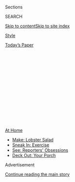 <div id="app">

<div>

<div>

<div>

<div class="NYTAppHideMasthead css-1q2w90k e1suatyy0">

<div class="section css-ui9rw0 e1suatyy2">

<div class="css-eph4ug er09x8g0">

<div class="css-6n7j50">

</div>

<span class="css-1dv1kvn">Sections</span>

<div class="css-10488qs">

<span class="css-1dv1kvn">SEARCH</span>

</div>

[Skip to content](#site-content)[Skip to site
index](#site-index)

</div>

<div id="masthead-section-label" class="css-1wr3we4 eaxe0e00">

[Style](https://www.nytimes3xbfgragh.onion/section/style)

</div>

<div class="css-10698na e1huz5gh0">

</div>

</div>

<div id="masthead-bar-one" class="section hasLinks css-15hmgas e1csuq9d3">

<div class="css-uqyvli e1csuq9d0">

</div>

<div class="css-1uqjmks e1csuq9d1">

</div>

<div class="css-9e9ivx">

[](https://myaccount.nytimes3xbfgragh.onion/auth/login?response_type=cookie&client_id=vi)

</div>

<div class="css-1bvtpon e1csuq9d2">

[Today’s
Paper](https://www.nytimes3xbfgragh.onion/section/todayspaper)

</div>

</div>

</div>

</div>

<div data-aria-hidden="false">

<div id="site-content" data-role="main">

<div>

<div class="css-1aor85t" style="opacity:0.000000001;z-index:-1;visibility:hidden">

<div class="css-1hqnpie">

<div class="css-epjblv">

<span class="css-17xtcya">[Style](/section/style)</span><span class="css-x15j1o">|</span><span class="css-fwqvlz">The
New Panic Buys: Kayaks, Pools, Tents and
Trampolines</span>

</div>

<div class="css-k008qs">

<div class="css-1iwv8en">

<span class="css-18z7m18"></span>

<div>

</div>

</div>

<span class="css-1n6z4y">https://nyti.ms/31k07w7</span>

<div class="css-1705lsu">

<div class="css-4xjgmj">

<div class="css-4skfbu" data-role="toolbar" data-aria-label="Social Media Share buttons, Save button, and Comments Panel with current comment count" data-testid="share-tools">

  - 
  - 
  - 
  - 
    
    <div class="css-6n7j50">
    
    </div>

  - 
  - 

</div>

</div>

</div>

</div>

</div>

</div>

<div class="css-13pd83m">

<div id="NYT_TOP_BANNER_REGION">

<div>

<div id="maps-athome-menu" class="section css-l08pwh interactive-content interactive-size-medium">

<div class="css-17ih8de interactive-body">

<div class="at-home-nav__innerContainer">

<div class="at-home-nav__title">

[At
Home](https://www.nytimes3xbfgragh.onion/spotlight/at-home?action=click&pgtype=Article&state=default&region=TOP_BANNER&context=at_home_menu)

</div>

  - [Make: Lobster
    Salad](https://www.nytimes3xbfgragh.onion/2020/08/14/dining/lobster-salad-recipe.html?action=click&pgtype=Article&state=default&region=TOP_BANNER&context=at_home_menu)
  - [Sneak In:
    Exercise](https://www.nytimes3xbfgragh.onion/2020/08/15/at-home/coronavirus-at-home-quick-exercises.html?action=click&pgtype=Article&state=default&region=TOP_BANNER&context=at_home_menu)
  - [See: Reporters'
    Obsessions](https://www.nytimes3xbfgragh.onion/interactive/2020/at-home/even-more-reporters-editors-diaries-lists-recommendations.html?action=click&pgtype=Article&state=default&region=TOP_BANNER&context=at_home_menu)
  - [Deck Out: Your
    Porch](https://www.nytimes3xbfgragh.onion/2020/08/15/at-home/coronavirus-fall-patio-furniture.html?action=click&pgtype=Article&state=default&region=TOP_BANNER&context=at_home_menu)

</div>

</div>

</div>

</div>

</div>

</div>

<div id="top-wrapper" class="css-1sy8kpn">

<div id="top-slug" class="css-l9onyx">

Advertisement

</div>

[Continue reading the main
story](#after-top)

<div class="ad top-wrapper" style="text-align:center;height:100%;display:block;min-height:250px">

<div id="top" class="place-ad" data-position="top" data-size-key="top">

</div>

</div>

<div id="after-top">

</div>

</div>

<div>

<div id="sponsor-wrapper" class="css-1hyfx7x">

<div id="sponsor-slug" class="css-19vbshk">

Supported by

</div>

[Continue reading the main
story](#after-sponsor)

<div id="sponsor" class="ad sponsor-wrapper" style="text-align:center;height:100%;display:block">

</div>

<div id="after-sponsor">

</div>

</div>

<div class="css-186x18t">

</div>

<div class="css-1vkm6nb ehdk2mb0">

# The New Panic Buys: Kayaks, Pools, Tents and Trampolines

</div>

Americans seeking getaways (or staycations) in the pandemic are putting
outdoor retailers in a supply crunch.

<div class="css-79elbk" data-testid="photoviewer-wrapper">

<div class="css-z3e15g" data-testid="photoviewer-wrapper-hidden">

</div>

<div class="css-1a48zt4 ehw59r15" data-testid="photoviewer-children">

![<span class="css-16f3y1r e13ogyst0" data-aria-hidden="true">Camping
gear is in high demand this
summer.</span><span class="css-cnj6d5 e1z0qqy90" itemprop="copyrightHolder"><span class="css-1ly73wi e1tej78p0">Credit...</span><span><span>Jeremy
and Claire Weiss for The New York
Times</span></span></span>](https://static01.graylady3jvrrxbe.onion/images/2020/08/06/fashion/03BACKORDER1/merlin_172496982_de7aa074-951d-4362-ba4c-5fe9eb17553e-articleLarge.jpg?quality=75&auto=webp&disable=upscale)

</div>

</div>

<div class="css-18e8msd">

<div class="css-vp77d3 epjyd6m0">

<div class="css-1baulvz">

By [<span class="css-1baulvz last-byline" itemprop="name">John
Herrman</span>](https://www.nytimes3xbfgragh.onion/by/john-herrman)

</div>

</div>

  - 
    
    <div class="css-ld3wwf e16638kd2">
    
    Aug. 4,
    2020
    
    </div>

  - 
    
    <div class="css-4xjgmj">
    
    <div class="css-d8bdto" data-role="toolbar" data-aria-label="Social Media Share buttons, Save button, and Comments Panel with current comment count" data-testid="share-tools">
    
      - 
      - 
      - 
      - 
        
        <div class="css-6n7j50">
        
        </div>
    
      - 
      - 
    
    </div>
    
    </div>

</div>

</div>

<div class="section meteredContent css-1r7ky0e" name="articleBody" itemprop="articleBody">

<div class="css-1fanzo5 StoryBodyCompanionColumn">

<div class="css-53u6y8">

In January, the Outdoor Foundation, the nonprofit arm of the Outdoor
Industry Association, shared some gloomy statistics. According to its
[annual
survey](https://outdoorindustry.org/resource/2019-outdoor-participation-report/),
fewer than 20 percent of Americans were recreating outside at least once
a week, working out to an estimated billion fewer outdoor activities a
year compared to a decade earlier. Just under half of the population,
the organization estimated, was not participating in outdoor recreation
at all.

“Outdoor participation,” the survey also found, still skewed slightly
male and more than slightly white. Overall, a “historical downward
trend” indicated that “Americans will likely continue spending less
time outdoors” due in part to “work and family demands as well as
technology and cost of entry.”

As many of these Americans would soon find out, preferring not to go
outside is quite a different thing from being told to stay inside. As
official and de facto lockdowns dragged on, and something like a
consensus about the relative safety of outdoor activity emerged, an
indoor country found itself suddenly, and rather urgently, drawn out.

One way to tell the story of the pandemic is through its shortages.
Early and ongoing P.P.E. shortages underscored the threat of the virus
and how woefully unprepared the U.S. was to confront it. Subsequent
stockpiling — of toilet paper, canned food, weapons — revealed the
strange and complicated ways Americans process disasters. Facing
widespread business closures and stay-at-home orders, customers looking
to buy home fitness equipment, grooming supplies or video game consoles
ran up against shortages and backorders.

</div>

</div>

<div class="css-1fanzo5 StoryBodyCompanionColumn">

<div class="css-53u6y8">

Already, summer is oozing by, and the uncertainty of autumn is creeping
closer. Outdoor pools and trampolines were an early warning sign. Bait
and tackle spiked in April. Now, it’s a mad rush for outdoor gear. All
of it.

“For us, it’s been a bit of a mirror of the human condition,” said Paul
Calandrella, a merchandising manager at REI. First, he said, people came
for survival gear: freeze-dried food, water filtration and backup power
supplies. “They surprised us out of the gate.”

</div>

</div>

<div class="css-79elbk" data-testid="photoviewer-wrapper">

<div class="css-z3e15g" data-testid="photoviewer-wrapper-hidden">

</div>

<div class="css-1a48zt4 ehw59r15" data-testid="photoviewer-children">

![<span class="css-16f3y1r e13ogyst0" data-aria-hidden="true">Inflatable
pools have also become newly
coveted.</span><span class="css-cnj6d5 e1z0qqy90" itemprop="copyrightHolder"><span class="css-1ly73wi e1tej78p0">Credit...</span><span>Elizabeth
D. Herman for The New York
Times</span></span>](https://static01.graylady3jvrrxbe.onion/images/2020/08/06/fashion/03BACKORDER2/merlin_141725751_aeb974b8-b764-4e32-b179-2d7200dc4394-articleLarge.jpg?quality=75&auto=webp&disable=upscale)

</div>

</div>

<div class="css-1fanzo5 StoryBodyCompanionColumn">

<div class="css-53u6y8">

First came the bike rush, which caused shortages that began in March and
have extended, for some brands, into next year. Next to run low were
kayaks and stand-up paddle boards. Soon, running shoes were picked over.
Sales at outdoor retailers were up almost across the board, with a few
exceptions in specialized categories (indoor climbing gear, for
example). Next up: camping gear. In the space of a few months, outdoor
retailers went from solving a marketing problem to wresting with supply
chain problems.

“We’re probably in the early days of feeling some constraints on tents,
sleeping bags and camping furniture,” said Mr. Calandrella. “One place
that really caught us off guard was backpacking food,” he said.

</div>

</div>

<div class="css-1fanzo5 StoryBodyCompanionColumn">

<div class="css-53u6y8">

Freeze-dried food and camp fuel suppliers, already cleaned out by
prepper-minded customers months before, were confronted with
“extraordinary levels of demand” from actual backpackers looking to
escape into the wilderness. “It was whiplash.”

<div id="NYT_MAIN_CONTENT_2_REGION" class="css-9tf9ac">

<div>

</div>

</div>

Mountain House, a popular freeze-dried food brand, has a warning on its
website: “Due to increased demand, many of our products are out of
stock.” An upscale competitor, Good To-Go, founded by the decorated chef
Jennifer Scism and her husband, David Koorits, has paused sales through
its website while it tries to catch up with orders from retailers. The
company has increased its staff by more than 10 percent; after an early
spring surge followed by a brief lull, August orders are five times what
they were last year.

Some sought-after items suggest that people may also be camping in their
own backyards. Hammocks, after a few mysteriously slow years, are back
in high demand. Powered coolers are hard to keep in stock. Good To-Go
has seen particular demand for some of its less eclectic foods, such as
chili and pasta. “Food that would also be kid friendly,” Mr. Koorits
said.

Moosejaw, the outdoor retailer acquired by Walmart in 2017, has been
looking for new suppliers for tents and camp furniture, two categories
where sales more than doubled this year; new birders have taken popular
binocular models out of stock. Customer moods have changed accordingly.

“Generally speaking, with these more considered purchases, people they
do their homework, and they’ll come to us having already picked out a
product,” said Eoin Comerford, Moosejaw’s C.E.O. “With some of these
supply chain constraints, people are coming to us and saying, ‘do you
have a bike?’”

“Back in March, we didn’t have a picture of how it would turn out,” said
Helen Johnson-Leipold, the chairman and chief executive of Johnson
Outdoors, which owns the camping gear brand Eureka, a backpacking stove
company Jetboil and the boat brands Old Town and Ocean Kayak, among
others. “We had more cancellations than we had new orders,” she said. At
the same time, in response to the spread of Covid-19, Johnson Outdoors
was keeping many office and factory workers at home.

</div>

</div>

<div class="css-1fanzo5 StoryBodyCompanionColumn">

<div class="css-53u6y8">

By the end of April, however, interest had resumed. “Usually, with
significant orders we have a little bit of lead time,” Mrs.
Johnson-Leipold said. Not this time. Demand for boats — tandem kayaks
stood out as a surprising example — was “through the roof,” with orders
soon outpacing production. People were fishing more, or taking it up for
the first time. Later, especially as public lands began to reopen,
demand for camping gear followed; Mrs. Johnson-Leipold suspects that, if
current trends continue, Eureka and Jetboil could soon be dealing with
backorders, too.

For much of the outdoor recreation industry, this is generally good
news: lots of people buying lots of things, potentially finding hobbies
or forming habits that will last for years. “The participation rate will
grow,” said Mrs. Johnson-Leipold.

Outdoor recreation is, of course, seasonal, and nobody is quite sure
what’s going to happen when winter comes. REI, for example, is
reconsidering what its stores will look like come fall, when customers
would normally expect to see store displays filled with gear for ski and
snowboard outings that, this year, could be risky or impossible.

Shortages also have consequences. A lot of outdoor gear is produced
overseas, ordered a year ahead and sold seasonally, meaning some
sold-out items won’t reappear until 2021. As with bikes, however, many
of the first products to sell out are more affordable and practical
options — a stark reminder that some of the industry’s underlying
problems are the same as they were in January.

“The dampening effect is real,” said Kenji Haroutunian, a consultant and
diversity and inclusion advocate for the outdoor industry. Outside is
free, as plenty of enthusiasts will insist, but outdoor gear can be
expensive, even in the best of times. As Covid-19 continues to spread,
many formerly social activities have been reduced to individual or
family pursuits, leaving would-be participants without access to the
people and communities that could otherwise welcome them. “Indoor
climbing, for example, is more diverse than outdoor,” said Mr.
Haroutunian, but gyms are closed, “and that’s cutting off a chain of new
climbers.”

Mr. Haroutunian is cautiously optimistic. Close-to-home recreation is on
the rise around diverse urban centers. Lots of outdoors companies are
hiring, and he’s heard that larger general interest retailers are
ramping up investments in recreational gear, some of it more affordable
than what you might find at REI. It’s an opportunity to be seized or
blown. “When times are good, people forget that you have to invest in
maintaining the future,” he said.

</div>

</div>

<div>

</div>

</div>

<div>

</div>

<div>

</div>

<div>

</div>

<div>

<div id="bottom-wrapper" class="css-1ede5it">

<div id="bottom-slug" class="css-l9onyx">

Advertisement

</div>

[Continue reading the main
story](#after-bottom)

<div id="bottom" class="ad bottom-wrapper" style="text-align:center;height:100%;display:block;min-height:90px">

</div>

<div id="after-bottom">

</div>

</div>

</div>

</div>

</div>

## Site Index

<div>

</div>

## Site Information Navigation

  - [© <span>2020</span> <span>The New York Times
    Company</span>](https://help.nytimes3xbfgragh.onion/hc/en-us/articles/115014792127-Copyright-notice)

<!-- end list -->

  - [NYTCo](https://www.nytco.com/)
  - [Contact
    Us](https://help.nytimes3xbfgragh.onion/hc/en-us/articles/115015385887-Contact-Us)
  - [Work with us](https://www.nytco.com/careers/)
  - [Advertise](https://nytmediakit.com/)
  - [T Brand Studio](http://www.tbrandstudio.com/)
  - [Your Ad
    Choices](https://www.nytimes3xbfgragh.onion/privacy/cookie-policy#how-do-i-manage-trackers)
  - [Privacy](https://www.nytimes3xbfgragh.onion/privacy)
  - [Terms of
    Service](https://help.nytimes3xbfgragh.onion/hc/en-us/articles/115014893428-Terms-of-service)
  - [Terms of
    Sale](https://help.nytimes3xbfgragh.onion/hc/en-us/articles/115014893968-Terms-of-sale)
  - [Site
    Map](https://spiderbites.nytimes3xbfgragh.onion)
  - [Help](https://help.nytimes3xbfgragh.onion/hc/en-us)
  - [Subscriptions](https://www.nytimes3xbfgragh.onion/subscription?campaignId=37WXW)

</div>

</div>

</div>

</div>
